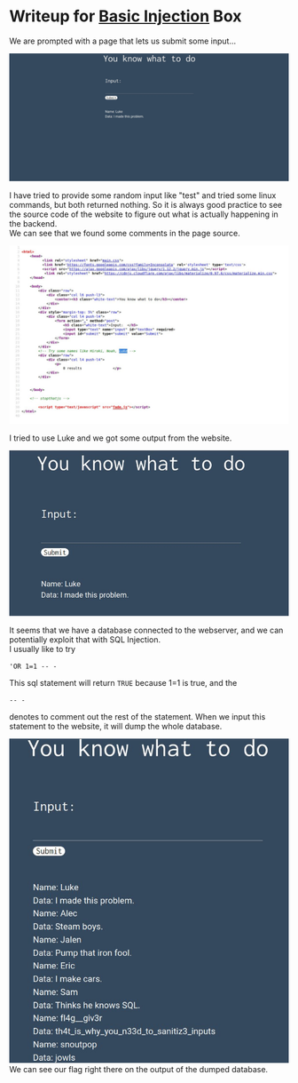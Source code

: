 # Writeup for [Basic Injection](https://ctflearn.com/challenge/88) Box

We are prompted with a page that lets us submit some input...  


![Website](./img/initial-site.jpg)

I have tried to provide some random input like "test" and tried some linux commands, but both returned nothing. So it is always good practice to see the source code of the website to figure out what is actually happening in the backend.  
We can see that we found some comments in the page source.  

![Page Source](./img/web-source.jpg)


I tried to use Luke and we got some output from the website.  

![Luke Output](./img/luke-out.jpg)

It seems that we have a database connected to the webserver, and we can potentially exploit that with SQL Injection.  
I usually like to try   

```
'OR 1=1 -- -
```  

This sql statement will return `TRUE` because 1=1 is true, and the
```
-- -
```
denotes to comment out the rest of the statement. When we input this statement to the website, it will dump the whole database.

![Success](./img/success.jpg)  
We can see our flag right there on the output of the dumped database.
